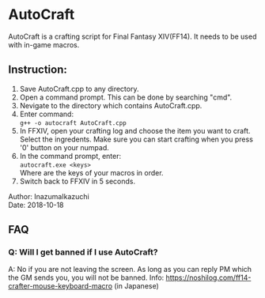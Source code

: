 # AutoCraft

AutoCraft is a crafting script for Final Fantasy XIV(FF14). It needs to be used with in-game macros.

## Instruction:  
  
1. Save AutoCraft.cpp to any directory.  
2. Open a command prompt. This can be done by searching "cmd".  
3. Nevigate to the directory which contains AutoCraft.cpp.  
4. Enter command:  
	```g++ -o autocraft AutoCraft.cpp```
5. In FFXIV, open your crafting log and choose the item you want to craft. Select the ingredents. Make sure you can start crafting when you press '0' button on your numpad.  
6. In the command prompt, enter:   
	```autocraft.exe <keys>```  
	Where <keys> are the keys of your macros in order.  
7. Switch back to FFXIV in 5 seconds.    
		
		
Author: InazumaIkazuchi  
Date: 2018-10-18  

## FAQ
### Q: Will I get banned if I use AutoCraft?
A: No if you are not leaving the screen. As long as you can reply PM which the GM sends you, you will not be banned.
Info: https://noshilog.com/ff14-crafter-mouse-keyboard-macro (in Japanese)
